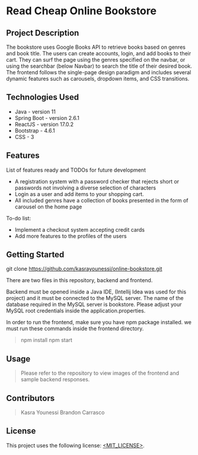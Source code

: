 # Read Cheap Online Bookstore

## Project Description

The bookstore uses Google Books API to retrieve books based on genres and book title. The users can create accounts, login, and add books to their cart. They can surf the page using the genres specified on the navbar, or using the searchbar (below Navbar) to search the title of their desired book. The frontend follows the single-page design paradigm and includes several dynamic features such as carousels, dropdown items, and CSS transitions.

## Technologies Used

* Java - version 11
* Spring Boot - version 2.6.1
* ReactJS - version 17.0.2
* Bootstrap - 4.6.1
* CSS - 3

## Features

List of features ready and TODOs for future development
* A registration system with a password checker that rejects short or passwords not involving a diverse selection of characters
* Login as a user and add items to your shopping cart.
* All included genres have a collection of books presented in the form of carousel on the home page

To-do list:
* Implement a checkout system accepting credit cards
* Add more features to the profiles of the users

## Getting Started
   
git clone https://github.com/kasrayounessi/online-bookstore.git

There are two files in this repository, backend and frontend.

Backend must be opened inside a Java IDE, (Intellij Idea was used for this project) and it must be connected to the MySQL server. The name of the database required in the MySQL server is bookstore. Please adjust your MySQL root credentials inside the application.properties.

In order to run the frontend, make sure you have npm package installed. we must run these commands inside the frontend directory.
> npm install
> npm start

## Usage

> Please refer to the repository to view images of the frontend and sample backend responses.

## Contributors

> Kasra Younessi
> Brandon Carrasco

## License

This project uses the following license: [<MIT_LICENSE>](<link>).

